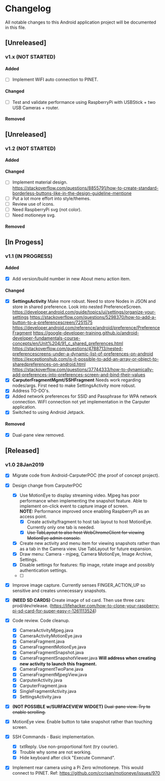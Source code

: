 # Changelog
All notable changes to this Android application project will be documented in this file.


## [Unreleased]
### v1.x (NOT STARTED)
#### Added
- [ ]  Implement WiFI auto connection to PINET.	
#### Changed
- [ ]  Test and validate performance using RaspberryPi with USBStick + two USB Cameras + router.
#### Removed

## [Unreleased]
### v1.2 (NOT STARTED)
#### Added
#### Changed
- [ ]  Implement material design.
	https://stackoverflow.com/questions/8855791/how-to-create-standard-borderless-buttons-like-in-the-design-guideline-mentione
- [ ]  Put a lot more effort into style/themes.
- [ ]  Review use of icons.	
  - [ ]  Need RaspberryPi svg (not color).
  - [ ]  Need motioneye svg.
#### Removed

## [In Progess]
### v1.1 (IN PROGRESS)
#### Added
- [x]  Add version/build number in new About menu action item.
#### Changed
- [x]  **SettingsActivity**  Make more robust.  Need to store Nodes in JSON and store in shared preference.  Look into nested PreferenceScreen.
		https://developer.android.com/guide/topics/ui/settings/organize-your-settings
		https://stackoverflow.com/questions/5298370/how-to-add-a-button-to-a-preferencescreen/7251575
		https://developer.android.com/reference/android/preference/PreferenceFragment
		https://google-developer-training.github.io/android-developer-fundamentals-course-concepts/en/Unit%204/91_c_shared_preferences.html
		https://stackoverflow.com/questions/4788713/nested-preferencescreens-under-a-dynamic-list-of-preferences-on-android  
		https://exceptionshub.com/is-it-possible-to-add-an-array-or-object-to-sharedpreferences-on-android.html  
		https://stackoverflow.com/questions/37744333/how-to-dynamically-add-preferences-into-preferences-screen-and-bind-their-values  
- [x] **CarputerFragmentMgmt/SSHFragment**  Needs work regarding nodes/args.  First need to make SettingsActivity more robust.
- [x]  Address TO-DO's.	
- [x]  Added network preferences for SSID and Passphrase for WPA network connection.  WiFI connection not yet implementation in the Carputer application.	
- [x]  Switched to using Android Jetpack.
#### Removed
- [x] Dual-pane view removed.


## [Released]
### v1.0 28Jan2019
- [x]  Migrate code from Android-CarputerPOC (the proof of concept project).
- [x]  Design change from CarputerPOC
	- [x]  Use MotionEye to display streaming video.  Mjpeg has poor performance when implementing the snapshot feature.  Able to implement on-click event to capture image of screen.
			<br/>**NOTE:**  Performance improved once enabling RaspberryPi as an access point.
		- [x]  Create activity/fragment to host tab layout to host MotionEye.  Currently only one tab is needed.
		- [x]  ~~Use TabLayout to also host WebChromeClient for viewing MotionEye admin console.~~
	- [x]  Create new activity and menu item for viewing snapshots rather than as a tab in the Camera view.  Use TabLayout for future expansion.
	- [x]  Draw menu:  Camera - mjpeg, Camera MotionEye, Image Archive, Settings.
	- [x]  Disable settings for features: flip image, rotate image and possibly authentication settings.
	- [ ]
- [x]  Improve image capture.  Currently senses FINGER_ACTION_UP so sensitive and creates unnecessary snapshots.	
- [x]  **(NEED SD CARDS)**  Create image of sd card.  Then use three cars:  prod/dev/release.  (https://lifehacker.com/how-to-clone-your-raspberry-pi-sd-card-for-super-easy-r-1261113524)
- [x]  Code review.  Code cleanup.
	- [x]  CameraActivityMjpeg.java
	- [x]  CameraActivityMotionEye.java
	- [x]  CameraFragment.java
	- [x]  CameraFragmentMotionEye.java
	- [x]  CameraFragmentSnapshot.java
	- [x]  CameraFragmentSnapshotViewer.java		**Will address when creating new activity to launch this fragment.**
	- [x]  CameraFragmentTwoPane.java
	- [x]  CameraFragmentMjpegView.java
	- [x]  CarputerActivity.java
	- [x]  CarputerFragment.java
	- [x]  SingleFragmentActivity.java
	- [x]  SettingsActivity.java
- [x]  **(NOT POSSIBLE w/SURFACEVIEW WIDGET)**  ~~Dual-pane view.  Try to enable scrolling.~~  
- [x]  MotionEye view.  Enable button to take snapshot rather than touching screen.
- [x]  SSH Commands - Basic implementation.
	- [x]  txtReply.  Use non-proportional font (try courier).
	- [x]  Trouble why some are not working.
	- [x]  Hide keyboard after click "Execute Command".
- [x]  Implement rear camera using a Pi Zero w/motioneye.  This would connect to PINET.  Ref:  https://github.com/ccrisan/motioneye/issues/970


		

